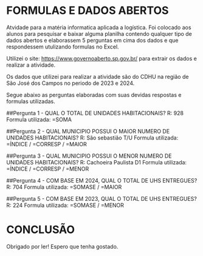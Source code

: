 # FORMULAS E DADOS ABERTOS
Atvidade para a matéria informatica aplicada a logística.
Foi colocado aos alunos para pesquisar e baixar alguma planilha contendo qualquer tipo de dados abertos e elaborassem 5 perguntas em cima dos dados e que respondessem utulizando formulas no Excel.


Utilizei o site: https://www.governoaberto.sp.gov.br/ para extrair os dados e realizar a atividade.

Os dados que utilizei para realizar a atividade são do CDHU na região de São José dos Campos no periodo de 2023 e 2024.

Segue abaixo as perguntas elaboradas com suas devidas respostas e formulas utilizadas.


##Pergunta 1 - QUAL O TOTAL DE UNIDADES HABITACIONAIS?
R: 928
Formula utilizada: =SOMA

##Pergunta 2 - QUAL MUNICIPIO POSSUI O MAIOR NUMERO DE UNIDADES HABITACIONAIS?
R: São sebastião T/U
Formula utilizada: =ÍNDICE / =CORRESP / =MAIOR

##Pergunta 3 - QUAL MUNICIPIO POSSUI O MENOR NUMERO DE UNIDADES HABITACIONAIS?
R: Cachoeira Paulista D1
Formula utilizada: =ÍNDICE / =CORRESP / =MENOR

##Pergunta 4 - COM BASE EM 2024, QUAL O TOTAL DE UHS ENTREGUES?
R: 704
Formula utilizada: =SOMASE / =MAIOR

##Pergunta 5 - COM BASE EM 2023, QUAL O TOTAL DE UHS ENTREGUES?
R: 224
Formula utilizada: =SOMASE / =MENOR


# CONCLUSÃO
Obrigado por ler! Espero que tenha gostado.
